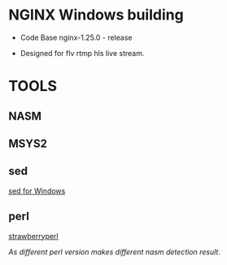 # NGINX Windows building

* Code Base nginx-1.25.0 - release

* Designed for flv rtmp hls live stream.

# TOOLS 
## NASM

## MSYS2

## sed
[sed for Windows](https://gnuwin32.sourceforge.net/packages/sed.htm)
 
## perl
[strawberryperl](https://strawberryperl.com/download/5.32.1.1/strawberry-perl-5.32.1.1-64bit.msi)

_As different perl version makes different nasm detection result._
